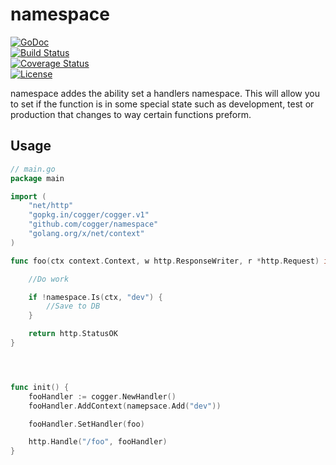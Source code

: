 # namespace 

[![GoDoc](https://godoc.org/github.com/cogger/namespace?status.png)](http://godoc.org/github.com/cogger/namespace)  
[![Build Status](https://travis-ci.org/cogger/namespace.svg?branch=master)](https://travis-ci.org/cogger/namespace)  
[![Coverage Status](https://coveralls.io/repos/cogger/namespace/badge.svg?branch=master)](https://coveralls.io/r/cogger/namespace?branch=master)  
[![License](http://img.shields.io/:license-apache-blue.svg)](http://www.apache.org/licenses/LICENSE-2.0.html)

namespace addes the ability set a handlers namespace.  This will allow you to set if the function is in some special state such as development, test or production that changes to way certain functions preform.

## Usage
~~~ go
// main.go
package main

import (
	"net/http"
	"gopkg.in/cogger/cogger.v1"
	"github.com/cogger/namespace"
	"golang.org/x/net/context"
)

func foo(ctx context.Context, w http.ResponseWriter, r *http.Request) int{

	//Do work

	if !namespace.Is(ctx, "dev") {
		//Save to DB
	}

	return http.StatusOK
}




func init() {
	fooHandler := cogger.NewHandler()
	fooHandler.AddContext(namepsace.Add("dev"))

	fooHandler.SetHandler(foo)

  	http.Handle("/foo", fooHandler)
}

~~~

